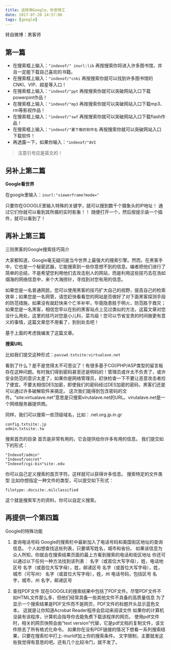 ```yaml
---
title: 这样用Google，秒变特工
date: 2017-07-20 14:57:06
tags: [google]
---
```


转自微博：黑客师

## 第一篇
- 在搜索框上输入：`"indexof/" inurl:lib`
    再按搜索你将进入许多图书馆，并且一定能下载自己喜欢的书籍。
- 在搜索框上输入：`"indexof/"cnki`
    再按搜索你就可以找到许多图书馆的CNKI、VIP、超星等入口！
- 在搜索框上输入：`"indexof/"ppt`
    再按搜索你就可以突破网站入口下载powerpint作品！
- 在搜索框上输入：`"indexof/"mp3`
    再按搜索你就可以突破网站入口下载mp3、rm等影视作品！
- 在搜索框上输入：`"indexof/"swf`
    再按搜索你就可以突破网站入口下载flash作品！
- 在搜索框上输入：`"indexof/"要下载的软件名`
    再按搜索你就可以突破网站入口下载软件！
- 再透露一下，如果你输入：`"indexof/"AVI`

> 注意引号应是英文的！

## 另补上第二篇

**Google看世界**

在google里输入：`inurl:"viewerframe?mode="`

只要你在GOOGLE里输入特殊的关键字，就可以搜到数千个摄象头的IP地址！
通过它们你就可以看到其所摄的实时影象！！
随便打开一个，然后按提示装一个插件，就可以看到了！

## 再补上第三篇

三则黑客的Google搜索技巧简介

大家都知道，Google毫无疑问是当今世界上最强大的搜索引擎。然而，在黑客手中，它也是一个秘密武器，它能搜索到一些你意想不到的信息。编者把他们进行了简单的总结，不是希望您利用他们去攻击别人的网站，而是利用这些技巧去在浩如烟海的网络信息中，来个大海捞针，寻找到对您有用的信息。

如果您是一名普通网民，您可以使用黑客的技巧扩大自己的视野，提高自己的检索效率；如果您是一名网管，请您赶快看看您的网站是否做好了对下面黑客探测手段的防范措施，如果没有就赶快来个亡羊补牢，毕竟隐患胜于明火，防范胜于救灾；如果您是一名黑客，相信您早以在别的黑客站点上见过类似的方法，这篇文章对您没什么用处，这里的技巧对您是小儿科，菜鸟级！您可以节省宝贵的时间做更有意义的事情，这篇文章您不用看了，到别处去吧！

基于上面的考虑我编发了这篇文章。

**搜索URL**

比如我们提交这种形式：`passwd.txtsite:virtualave.net`

看到了什么？是不是觉得太不可思议了！有很多基于CGI/PHP/ASP类型的留言板存在这种问题。有时我们得到密码甚至还是明码的！管理员或许太不负责了，或许安全防范的意识太差了，如果你是网络管理员，赶快检查一下不要让恶意攻击者捡了便宜。不要太相信DES加密，即使我们的密码经过DES加密的密码，黑客们还是可以通过许多破解软件来搞定。
这次我们能得到包含密码的文件。“site:virtualave.net”意思是只搜索virutalave.net的URL。virutalave.net是一个网络服务器提供商。

同样，我们可以搜索一些顶级域名，比如：.net.org.jp.in.gr

```
config.txtsite:.jp
admin.txtsite:.tw
```

搜索首页的目录
首页是非常有用的，它会提供给你许多有用的信息。
我们提交如下的形式：

```
"Indexof/admin"
"Indexof/secret"
"Indexof/cgi-bin"site:.edu
```

你可以自己定义搜索的首页字符。这样就可以获得许多信息。
搜索特定的文件类型
比如你想指定一种文件的类型，可以提交如下形式：

```
filetype:.docsite:.milclassified
```

这个就是搜索军方的资料，你可以自定义搜索。

## 再提供一个第四篇

Google的特殊功能

1. 查询电话号码
Google的搜索栏中最新加入了电话号码和美国街区地址的查询信息。
个人如想查找这些列表，只要填写姓名，城市和省份。
如果该信息为众人所知，你就会在搜索结果页面的最上方看到搜索的电话和街区地址
你还可以通过以下任何一种方法找到该列表：
名字（或首位大写字母），姓，电话地区号
名字（或首位大写字母），姓，邮递区号
名字（或首位大写字母），姓，城市（可写州）
名字（或首位大写字母），姓，州
电话号码，包括区号
名字，城市，州
名字，邮递区号

2. 查找PDF文件
现在GOOGLE的搜索结果中包括了PDF文件。尽管PDF文件不如HTML文件那么多，但他们经常具备一些其他文件不具备的高质量信息
为了显示一个搜索结果是PDF文件而不是网页，PDF文件的标题开头显示蓝色文本。
这就是让你知道Acrobat Reader程序会启动来阅读文件
如果你的计算机没装有该程序，计算机会指导你去能免费下载该程序的网页。
使用pdf文件时，相关的网页快照会由“text version”代替，它是pdf文档的复制文件，该文件除去了所有格式化命令。
如果你在没有PDF链接的情况下想看一系列搜索结果，只要在搜索栏中打上-inurldf加上你的搜索条件。
文字限制，主要就发这些我觉得有意思的吧。还有几个比较冷门，就不发了。

